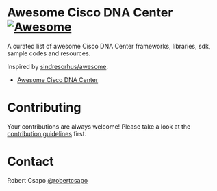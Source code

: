 # Awesome Cisco DNA Center [![Awesome](https://cdn.rawgit.com/sindresorhus/awesome/d7305f38d29fed78fa85652e3a63e154dd8e8829/media/badge.svg)](https://github.com/sindresorhus/awesome)

A curated list of awesome Cisco DNA Center frameworks, libraries, sdk, sample codes and resources.

Inspired by [sindresorhus/awesome](https://github.com/sindresorhus/awesome).

- [Awesome Cisco DNA Center](#awesome-cisco-dna-center)


# Contributing

Your contributions are always welcome! Please take a look at the [contribution guidelines](https://github.com/robertcsapo/awesome-cisco-dnac/blob/master/CONTRIBUTING.md) first.

# Contact

Robert Csapo [@robertcsapo](https://twitter.com/robertcsapo)
